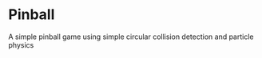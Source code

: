 Pinball
=======

A simple pinball game using simple circular collision detection and particle physics

